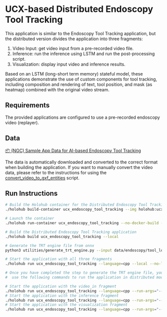 # UCX-based Distributed Endoscopy Tool Tracking

This application is similar to the Endoscopy Tool Tracking application, but the distributed version divides the application into three fragments:

1. Video Input: get video input from a pre-recorded video file.
2. Inference: run the inference using LSTM and run the post-processing script.
3. Visualization: display input video and inference results.

Based on an LSTM (long-short term memory) stateful model, these applications demonstrate the use of custom components for tool tracking, including composition and rendering of text, tool position, and mask (as heatmap) combined with the original video stream.

## Requirements

The provided applications are configured to use a pre-recorded endoscopy video (replayer).

## Data

[📦️ (NGC) Sample App Data for AI-based Endoscopy Tool Tracking](https://catalog.ngc.nvidia.com/orgs/nvidia/teams/clara-holoscan/resources/holoscan_endoscopy_sample_data)

The data is automatically downloaded and converted to the correct format when building the application.
If you want to manually convert the video data, please refer to the instructions for using the [convert_video_to_gxf_entities](https://github.com/nvidia-holoscan/holoscan-sdk/tree/main/scripts#convert_video_to_gxf_entitiespy) script.

## Run Instructions


```sh
# Build the Holohub container for the Distributed Endoscopy Tool Tracking application
./holohub build-container ucx_endoscopy_tool_tracking --img holohub:ucx_endoscopy_tool_tracking

# Launch the container
./holohub run-container ucx_endoscopy_tool_tracking --no-docker-build --img holohub:ucx_endoscopy_tool_tracking

# Build the Distributed Endoscopy Tool Tracking application
./holohub build ucx_endoscopy_tool_tracking --local

# Generate the TRT engine file from onnx
python3 utilities/generate_trt_engine.py --input data/endoscopy/tool_loc_convlstm.onnx --output data/endoscopy/engines/ --fp16

# Start the application with all three fragments
./holohub run ucx_endoscopy_tool_tracking --language=cpp --local --no-local-build

# Once you have completed the step to generate the TRT engine file, you may exit the container and
#  use the following commands to run the application in distributed mode:

# Start the application with the video_in fragment
./holohub run ucx_endoscopy_tool_tracking --language=cpp --run-args="--driver --worker --fragments video_in --address :9999"
# Start the application with the inference fragment
./holohub run ucx_endoscopy_tool_tracking --language=cpp --run-args="--worker --fragments inference --address :9999"
# Start the application with the visualization fragment
./holohub run ucx_endoscopy_tool_tracking --language=cpp --run-args="--worker --fragments viz --address :9999"
```
